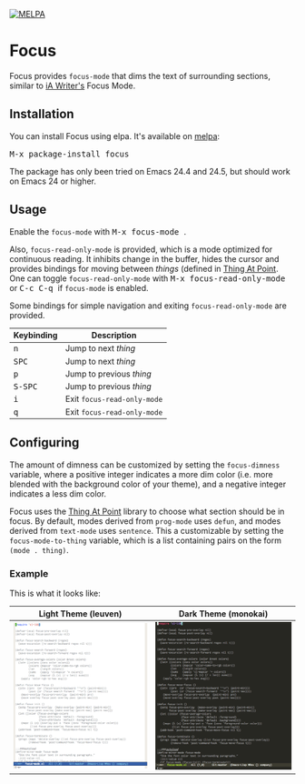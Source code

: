 [![MELPA](http://melpa.org/packages/focus-badge.svg)](http://melpa.org/#/focus)
# Focus

Focus provides `focus-mode` that dims the text of surrounding sections, similar to [iA Writer's](https://ia.net/writer) Focus Mode.

## Installation

You can install Focus using elpa. It's available on [melpa](http://melpa.milkbox.net/):

<kbd> M-x package-install focus </kbd>

The package has only been tried on Emacs 24.4 and 24.5, but should work on Emacs 24 or higher.

## Usage

Enable the `focus-mode` with <kbd> M-x focus-mode </kbd>.

Also, `focus-read-only-mode` is provided, which is a mode optimized for continuous reading. It inhibits change in the buffer, hides the cursor and provides bindings for moving between *things* (defined in [Thing At Point](http://emacswiki.org/emacs/ThingAtPoint). One can toggle `focus-read-only-mode` with <kbd> M-x focus-read-only-mode </kbd> or <kbd> C-c C-q </kbd> if `focus-mode` is enabled.

Some bindings for simple navigation and exiting `focus-read-only-mode` are provided.

Keybinding         | Description
-------------------|----------------------------
<kbd> n </kbd>     | Jump to next *thing*
<kbd> SPC </kbd>   | Jump to next *thing*
<kbd> p </kbd>     | Jump to previous *thing*
<kbd> S-SPC </kbd> | Jump to previous *thing*
<kbd> i </kbd>     | Exit `focus-read-only-mode`
<kbd> q </kbd>     | Exit `focus-read-only-mode`

## Configuring

The amount of dimness can be customized by setting the `focus-dimness` variable, where a positive integer indicates a more dim color (i.e. more blended with the background color of your theme), and a negative integer indicates a less dim color.

Focus uses the [Thing At Point](http://emacswiki.org/emacs/ThingAtPoint) library to choose what section should be in focus. By default, modes derived from `prog-mode` uses `defun`, and modes derived from `text-mode` uses `sentence`. This a customizable by setting the `focus-mode-to-thing` variable, which is a list containing pairs on the form `(mode . thing)`.

### Example

This is what it looks like:

Light Theme (leuven)                     |  Dark Theme (monokai)
:---------------------------------------:|:---------------------------------------:
<img src="./demo-light.gif" width="333"> | <img src="./demo-dark.gif" width="333">
